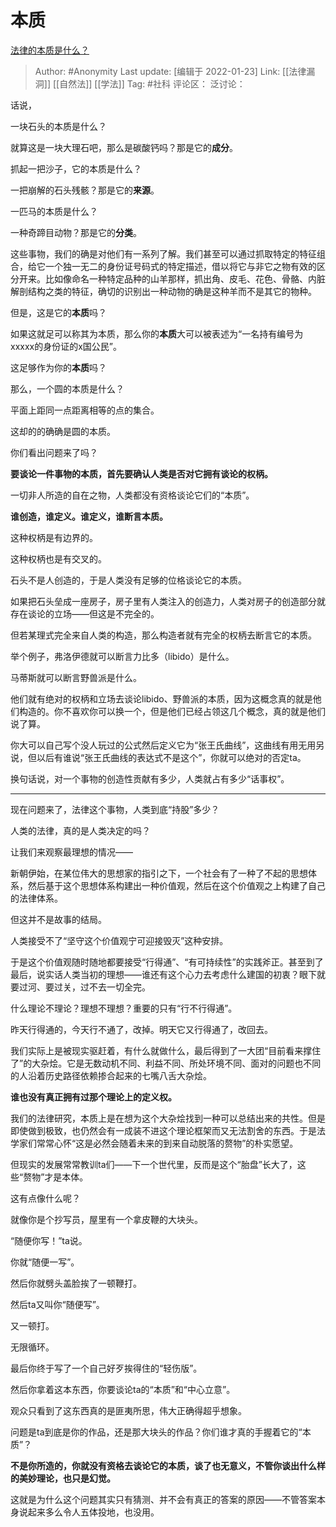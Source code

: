 # 本质
[法律的本质是什么？](https://www.zhihu.com/question/19712533/answer/1331937616)

> Author: #Anonymity
> Last update: [编辑于 2022-01-23]
> Link: [[法律漏洞]] [[自然法]] [[学法]]
> Tag: #社科
> 评论区：
> 泛讨论：

话说，

一块石头的本质是什么？

就算这是一块大理石吧，那么是碳酸钙吗？那是它的**成分**。

抓起一把沙子，它的本质是什么？

一把崩解的石头残骸？那是它的**来源**。

一匹马的本质是什么？

一种奇蹄目动物？那是它的**分类**。

这些事物，我们的确是对他们有一系列了解。我们甚至可以通过抓取特定的特征组合，给它一个独一无二的身份证号码式的特定描述，借以将它与非它之物有效的区分开来。比如像命名一种特定品种的山羊那样，抓出角、皮毛、花色、骨骼、内脏解剖结构之类的特征，确切的识别出一种动物的确是这种羊而不是其它的物种。

但是，这是它的**本质**吗？

如果这就足可以称其为本质，那么你的**本质**大可以被表述为“一名持有编号为xxxxx的身份证的x国公民”。

这足够作为你的**本质**吗？

那么，一个圆的本质是什么？

平面上距同一点距离相等的点的集合。

这却的的确确是圆的本质。

你们看出问题来了吗？

**要谈论一件事物的本质，首先要确认人类是否对它拥有谈论的权柄。**

一切非人所造的自在之物，人类都没有资格谈论它们的“本质”。

**谁创造，谁定义。谁定义，谁断言本质。**

这种权柄是有边界的。

这种权柄也是有交叉的。

石头不是人创造的，于是人类没有足够的位格谈论它的本质。

如果把石头垒成一座房子，房子里有人类注入的创造力，人类对房子的创造部分就存在谈论的立场——但这是不完全的。

但若某理式完全来自人类的构造，那么构造者就有完全的权柄去断言它的本质。

举个例子，弗洛伊德就可以断言力比多（libido）是什么。

马蒂斯就可以断言野兽派是什么。

他们就有绝对的权柄和立场去谈论libido、野兽派的本质，因为这概念真的就是他们构造的。你不喜欢你可以换一个，但是他们已经占领这几个概念，真的就是他们说了算。

你大可以自己写个没人玩过的公式然后定义它为“张王氏曲线”，这曲线有用无用另说，但以后有谁说“张王氏曲线的表达式不是这个”，你就可以绝对的否定ta。

换句话说，对一个事物的创造性贡献有多少，人类就占有多少“话事权”。

---

现在问题来了，法律这个事物，人类到底“持股”多少？

人类的法律，真的是人类决定的吗？

让我们来观察最理想的情况——

新朝伊始，在某位伟大的思想家的指引之下，一个社会有了一种了不起的思想体系，然后基于这个思想体系构建出一种价值观，然后在这个价值观之上构建了自己的法律体系。

但这并不是故事的结局。

人类接受不了“坚守这个价值观宁可迎接毁灭”这种安排。

于是这个价值观随时随地都要接受“行得通”、“有可持续性”的实践斧正。甚至到了最后，说实话人类当初的理想——谁还有这个心力去考虑什么建国的初衷？眼下就要过河、要过关，过不去一切全完。

什么理论不理论？理想不理想？重要的只有“行不行得通”。

昨天行得通的，今天行不通了，改掉。明天它又行得通了，改回去。

我们实际上是被现实驱赶着，有什么就做什么，最后得到了一大团“目前看来撑住了”的大杂烩。它是无数动机不同、利益不同、所处环境不同、面对的问题也不同的人沿着历史路径依赖掺合起来的七嘴八舌大杂烩。

**谁也没有真正拥有过那个理论上的定义权。**

我们的法律研究，本质上是在想为这个大杂烩找到一种可以总结出来的共性。但是即使做到极致，也仍然会有一成装不进这个理论框架而又无法割舍的东西。于是法学家们常常心怀“这是必然会随着未来的到来自动脱落的赘物”的朴实愿望。

但现实的发展常常教训ta们——下一个世代里，反而是这个“胎盘”长大了，这些“赘物”才是本体。

这有点像什么呢？

就像你是个抄写员，屋里有一个拿皮鞭的大块头。

“随便你写！”ta说。

你就“随便一写”。

然后你就劈头盖脸挨了一顿鞭打。

然后ta又叫你“随便写”。

又一顿打。

无限循环。

最后你终于写了一个自己好歹挨得住的“轻伤版”。

然后你拿着这本东西，你要谈论ta的“本质”和“中心立意”。

观众只看到了这东西真的是匪夷所思，伟大正确得超乎想象。

问题是ta到底是你的作品，还是那大块头的作品？你们谁才真的手握着它的“本质”？

**不是你所造的，你就没有资格去谈论它的本质，谈了也无意义，不管你谈出什么样的美妙理论，也只是幻觉。**

这就是为什么这个问题其实只有猜测、并不会有真正的答案的原因——不管答案本身说起来多么令人五体投地，也没用。
